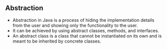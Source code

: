 ## Abstraction

- Abstraction in Java is a process of hiding the implementation details from the user and showing only the functionality to the user. 
- It can be achieved by using abstract classes, methods, and interfaces. 
- An abstract class is a class that cannot be instantiated on its own and is meant to be inherited by concrete classes.